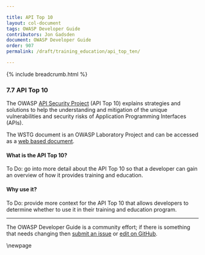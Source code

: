 ```yaml
---

title: API Top 10
layout: col-document
tags: OWASP Developer Guide
contributors: Jon Gadsden
document: OWASP Developer Guide
order: 907
permalink: /draft/training_education/api_top_ten/

---
```


{% include breadcrumb.html %}

### 7.7 API Top 10

The OWASP [API Security Project][api-security] (API Top 10) explains strategies and solutions to help the understanding
and mitigation of the unique vulnerabilities and security risks of Application Programming Interfaces (APIs).

The WSTG document is an OWASP Laboratory Project and can be accessed as a [web based document][api-security-doc].

#### What is the API Top 10?

To Do: go into more detail about the API Top 10 so that a developer
can gain an overview of how it provides training and education.

#### Why use it?

To Do: provide more context for the API Top 10 that allows developers to determine
whether to use it in their training and education program.

----

The OWASP Developer Guide is a community effort; if there is something that needs changing
then [submit an issue][issue0907] or [edit on GitHub][edit0907].

[edit0907]: https://github.com/OWASP/www-project-developer-guide/blob/main/draft/09-training-education/07-api-top-ten.md
[issue0907]: https://github.com/OWASP/www-project-developer-guide/issues/new?labels=content&template=request.md&title=Update:%2009-training-education/07-api-top-ten
[api-security-doc]: https://owasp.org/API-Security/editions/2023/en/0x00-header/
[api-security]: https://owasp.org/www-project-api-security/

\newpage
